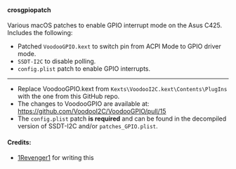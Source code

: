 #### crosgpiopatch
Various macOS patches to enable GPIO interrupt mode on the Asus C425. Includes the following:
- Patched `VoodooGPIO.kext` to switch pin from ACPI Mode to GPIO driver mode.
- `SSDT-I2C` to disable polling.
- `config.plist` patch to enable GPIO interrupts.

----------------------

- Replace VoodooGPIO.kext from `Kexts\VoodooI2C.kext\Contents\PlugIns` with the one from this GitHub repo.
- The changes to VoodooGPIO are available at: https://github.com/VoodooI2C/VoodooGPIO/pull/15
- The `config.plist` patch **is required** and can be found in the decompiled version of SSDT-I2C and/or `patches_GPIO.plist`.


#### Credits:
- [1Revenger1](https://github.com/1Revenger1) for writing this
